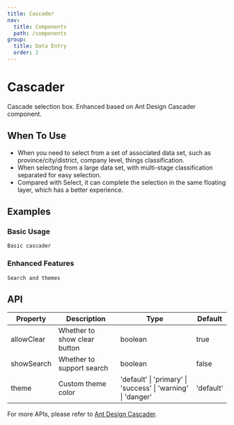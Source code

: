 ```yaml
---
title: Cascader
nav:
  title: Components
  path: /components
group:
  title: Data Entry
  order: 2
---
```


# Cascader

Cascade selection box. Enhanced based on Ant Design Cascader component.

## When To Use

- When you need to select from a set of associated data set, such as province/city/district, company level, things classification.
- When selecting from a large data set, with multi-stage classification separated for easy selection.
- Compared with Select, it can complete the selection in the same floating layer, which has a better experience.

## Examples

### Basic Usage

<code src="./demos/basic.tsx">Basic cascader</code>

### Enhanced Features

<code src="./demos/enhanced.tsx">Search and themes</code>

## API

| Property | Description | Type | Default |
| --- | --- | --- | --- |
| allowClear | Whether to show clear button | boolean | true |
| showSearch | Whether to support search | boolean | false |
| theme | Custom theme color | 'default' \| 'primary' \| 'success' \| 'warning' \| 'danger' | 'default' |

For more APIs, please refer to [Ant Design Cascader](https://ant.design/components/cascader#api).